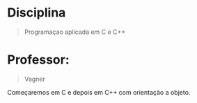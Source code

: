 # Disciplina 
> Programaçao aplicada em C e C++
# Professor: 
> Vagner

Começaremos em C
e depois em C++ com orientação a objeto.
